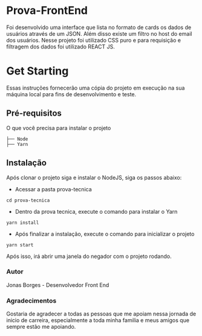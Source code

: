 # Prova-FrontEnd
Foi desenvolvido uma interface que lista no formato de cards os dados de usuários através de um JSON. Além disso existe um filtro no  host do email dos usuários.
Nesse projeto foi utilizado CSS puro e para requisição e filtragem dos dados foi utilizado REACT JS.

# Get Starting 
Essas instruções fornecerão uma cópia do projeto em execução na sua máquina local para fins de desenvolvimento e teste.

## Pré-requisitos
O que você precisa para instalar o projeto

````
├── Node
├── Yarn
````

## Instalação

Após clonar o projeto siga e instalar o NodeJS, siga os passos abaixo:

- Acessar a pasta prova-tecnica

```
cd prova-tecnica
```

- Dentro da prova tecnica, execute o comando para instalar o Yarn

```
yarn install
```
- Após finalizar a instalação, execute o comando para inicializar o projeto

```
yarn start
```

Após isso, irá abrir uma janela do negador com o projeto rodando.

### Autor
Jonas Borges - Desenvolvedor Front End

### Agradecimentos
Gostaria de agradecer a todas as pessoas que me apoiam nessa jornada de inicio de carreira, especialmente a toda minha familia e meus amigos que sempre estão me apoiando.
